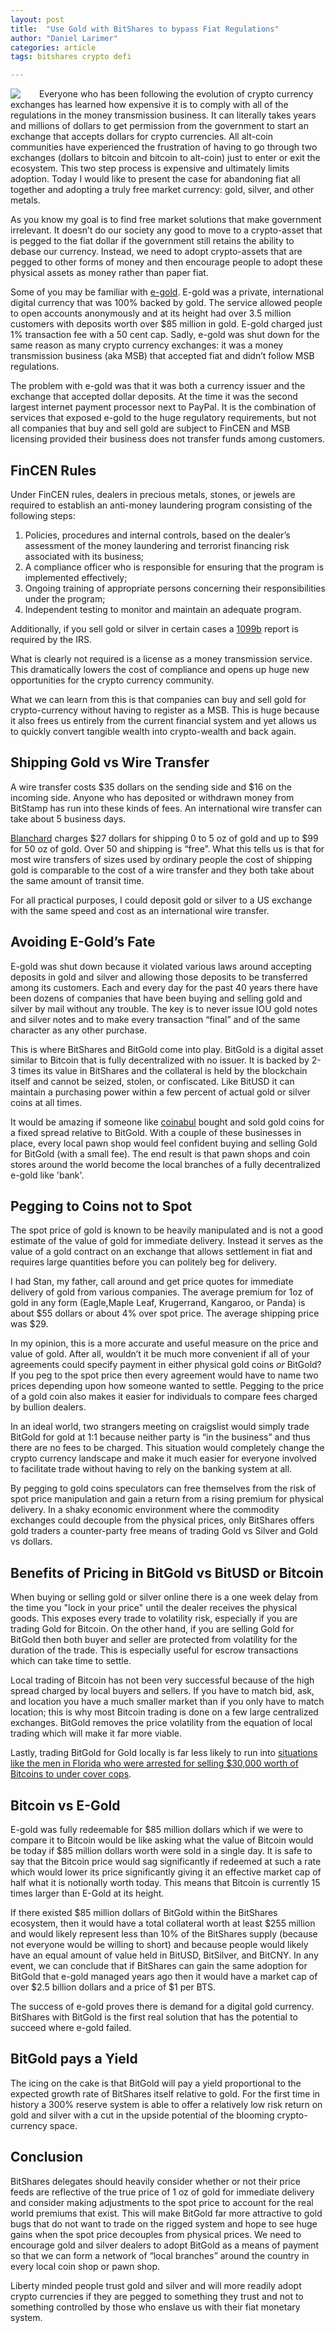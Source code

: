 ```yaml
---
layout: post
title:  "Use Gold with BitShares to bypass Fiat Regulations"
author: "Daniel Larimer"
categories: article 
tags: bitshares crypto defi 

---
```


<a href="http://www.amazon.com/gp/product/B00O9DD44I/ref=as_li_tl?ie=UTF8&camp=1789&creative=9325&creativeASIN=B00O9DD44I&linkCode=as2&tag=bytesblog-20&linkId=4YFPJJCF2MM63L73"><img style="float:left;margin-right:25px" border="0" src="http://ws-na.amazon-adsystem.com/widgets/q?_encoding=UTF8&ASIN=B00O9DD44I&Format=_SL250_&ID=AsinImage&MarketPlace=US&ServiceVersion=20070822&WS=1&tag=bytesblog-20" ></a><img src="http://ir-na.amazon-adsystem.com/e/ir?t=bytesblog-20&l=as2&o=1&a=B00O9DD44I" width="1" height="1" border="0" alt="" style="border:none !important; margin:0px !important;" />
Everyone who has been following the evolution of crypto currency exchanges has learned how expensive it is to comply with all of the regulations in the money transmission business.  It can literally takes years and millions of dollars to get permission from the government to start an exchange that accepts dollars for crypto currencies.   All alt-coin communities have experienced the frustration of having to go through two exchanges (dollars to bitcoin and bitcoin to alt-coin) just to enter or exit the ecosystem.   This two step process is expensive and ultimately limits adoption.  Today I would like to present the case for abandoning fiat all together and adopting a truly free market currency: gold, silver, and other metals. 

As you know my goal is to find free market solutions that make government irrelevant.  It doesn’t do our society any good to move to a crypto-asset that is pegged to the fiat dollar if the government still retains the ability to debase our currency.   Instead, we need to adopt crypto-assets that are pegged to other forms of money and then encourage people to adopt these physical assets as money rather than paper fiat.

Some of you may be familiar with [e-gold](http://www.wired.com/2009/06/e-gold/all/).  E-gold was a private, international digital currency that was 100% backed by gold.  The service allowed people to open accounts anonymously and at its height had over 3.5 million customers with deposits worth over $85 million in gold.   E-gold charged just 1% transaction fee with a 50 cent cap.    Sadly, e-gold was shut down for the same reason as many crypto currency exchanges: it was a money transmission business (aka MSB) that accepted fiat and didn’t follow MSB regulations.

The problem with e-gold was that it was both a currency issuer and the exchange that accepted dollar deposits.  At the time it  was the second largest internet payment processor next to PayPal.  It is the combination of services that exposed e-gold to the huge regulatory requirements, but not all companies that buy and sell gold are subject to FinCEN and MSB licensing provided their business does not transfer funds among customers.   

## FinCEN Rules 

Under FinCEN rules, dealers in precious metals, stones, or jewels are required to establish an anti-money laundering program consisting of the following steps:

1. Policies, procedures and internal controls, based on the dealer’s assessment of the money laundering and terrorist financing risk associated with its business;
2. A compliance officer who is responsible for ensuring that the program is implemented effectively;
3. Ongoing training of appropriate persons concerning their responsibilities under the program; 
4. Independent testing to monitor and maintain an adequate program.

Additionally, if you sell gold or silver in certain cases a [1099b](http://www.irs.gov/instructions/i1099b/ar02.html) report is required by the IRS.  

What is clearly not required is a license as a money transmission service.  This dramatically lowers the cost of compliance and opens up huge new opportunities for the crypto currency community. 

What we can learn from this is that companies can buy and sell gold for crypto-currency without having to register as a MSB.   This is huge because it also frees us entirely from the current financial system and yet allows us to quickly convert tangible wealth into crypto-wealth and back again.  

## Shipping Gold vs Wire Transfer

A wire transfer costs $35 dollars on the sending side and $16 on the incoming side.  Anyone who has deposited or withdrawn money from BitStamp has run into these kinds of fees.   An international wire transfer can take about 5 business days.  

[Blanchard](blanchardgold.com) charges $27 dollars for shipping 0 to 5 oz of gold and up to $99 for 50 oz of gold.  Over 50 and shipping is “free”.    What this tells us is that for most wire transfers of sizes used by ordinary people the cost of shipping gold is comparable to the cost of a wire transfer and they both take about the same amount of transit time.

For all practical purposes, I could deposit gold or silver to a US exchange with the same speed and cost as an international wire transfer.   

## Avoiding E-Gold’s Fate 

E-gold was shut down because it violated various laws around accepting deposits in gold and silver and allowing those deposits to be transferred among its customers.   Each and every day for the past 40 years there have been dozens of companies that have been buying and selling gold and silver by mail without any trouble.    The key is to never issue IOU gold notes and silver notes and to make every transaction “final” and of the same character as any other purchase.  

This is where BitShares and BitGold come into play.  BitGold is a digital asset similar to Bitcoin that is fully decentralized with no issuer.  It is backed by 2-3 times its value in BitShares and the collateral is held by the blockchain itself and cannot be seized, stolen, or confiscated.   Like BitUSD it can maintain a purchasing power within a few percent of actual gold or silver coins at all times.  

It would be amazing if someone like [coinabul](http://coinabul.com) bought and sold gold coins for a fixed spread relative to BitGold.   With a couple of these businesses in place, every local pawn shop would feel confident buying and selling Gold for BitGold (with a small fee).   The end result is that pawn shops and coin stores around the world become the local branches of a fully decentralized e-gold like 'bank'.   

## Pegging to Coins not to Spot 

The spot price of gold is known to be heavily manipulated and is not a good estimate of the value of gold for immediate delivery.   Instead it serves as the value of a gold contract on an exchange that allows settlement in fiat and requires large quantities before you can politely beg for delivery.  

I had Stan, my father, call around and get price quotes for immediate delivery of gold from various companies. The average premium for 1oz of gold in any form (Eagle,Maple Leaf, Krugerrand, Kangaroo, or Panda) is about $55 dollars or about 4% over spot price.  The average shipping price was $29.   

In my opinion, this is a more accurate and useful measure on the price and value of gold.  After all, wouldn’t it be much more convenient if all of your agreements could specify payment in either physical gold coins *or* BitGold?   If you peg to the spot price then every agreement would have to name two prices depending upon how someone wanted to settle.   Pegging to the price of a gold coin also makes it easier for individuals to compare fees charged by bullion dealers.

In an ideal world, two strangers meeting on craigslist would simply trade BitGold for gold at 1:1 because neither party is “in the business” and thus there are no fees to be charged.    This situation would completely change the crypto currency landscape and make it much easier for everyone involved to facilitate trade without having to rely on the banking system at all.

By pegging to gold coins speculators can free themselves from the risk of spot price manipulation and gain a return from a rising premium for physical delivery.  In a shaky economic environment where the commodity exchanges could decouple from the physical prices, only BitShares offers gold traders a counter-party free means of trading Gold vs Silver and Gold vs dollars.

## Benefits of Pricing in BitGold vs BitUSD or Bitcoin

When buying or selling gold or silver online there is a one week delay from the time you "lock in your price" until the dealer receives the physical goods.  This exposes every trade to volatility risk, especially if you are trading Gold for Bitcoin.   On the other hand, if you are selling Gold for BitGold then both buyer and seller are protected from volatility for the duration of the trade.  This is especially useful for escrow transactions which can take time to settle.  

Local trading of Bitcoin has not been very successful because of the high spread charged by local buyers and sellers.  If you have to match bid, ask, and location you have a much smaller market than if you only have to match location; this is why most Bitcoin trading is done on a few large centralized exchanges.   BitGold removes the price volatility from the equation of local trading which will make it far more viable.   

Lastly, trading BitGold for Gold locally is far less likely to run into [situations like the men in Florida who were arrested for selling $30,000 worth of Bitcoins to under cover cops](http://www.coindesk.com/localbitcoins-users-criminal-charges-florida/).   

## Bitcoin vs E-Gold 

E-gold was fully redeemable for $85 million dollars which if we were to compare it to Bitcoin would be like asking what the value of Bitcoin would be today if $85 million dollars worth were sold in a single day.   It is safe to say that the Bitcoin price would sag significantly if redeemed at such a rate which would lower its price significantly giving it an effective market cap of half what it is notionally worth today.   This means that Bitcoin is currently 15 times larger than E-Gold at its height.    

If there existed $85 million dollars of BitGold within the BitShares ecosystem, then it would have a total collateral worth at least $255 million and would likely represent less than 10% of the BitShares supply (because not everyone would be willing to short) and because people would likely have an equal amount of value held in BitUSD, BitSilver, and BitCNY.    In any event, we can conclude that if BitShares can gain the same adoption for BitGold that e-gold managed years ago then it would have a market cap of over $2.5 billion dollars and a price of $1 per BTS. 

The success of e-gold proves there is demand for a digital gold currency.  BitShares with BitGold is the first real solution that has the potential to succeed where e-gold failed.   

## BitGold pays a Yield 

The icing on the cake is that BitGold will pay a yield proportional to the expected growth rate of BitShares itself relative to gold.  For the first time in history a 300% reserve system is able to offer a relatively low risk return on gold and silver with a cut in the upside potential of the blooming crypto-currency space.     

## Conclusion 

BitShares delegates should heavily consider whether or not their price feeds are reflective of the true price of 1 oz of gold for immediate delivery and consider making adjustments to the spot price to account for the real world premiums that exist.  This will make BitGold far more attractive to gold bugs that do not want to trade on the rigged system and hope to see huge gains when the spot price decouples from physical prices.      We need to encourage gold and silver dealers to adopt BitGold as a means of payment so that we can form a network of “local branches” around the country in every local coin shop or pawn shop.   

Liberty minded people trust gold and silver and will more readily adopt  crypto currencies if they are pegged to something they trust and not to something controlled by those who enslave us with their fiat monetary system.   


                         
                         
                          


